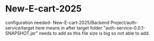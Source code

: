 # New-E-cart-2025
configuration needed-
New-E-cart-2025/Backend Project/auth-service/target 
here means in after target folder "auth-service-0.0.1-SNAPSHOT.jar" needs to add as this file size is big so not able to add.
